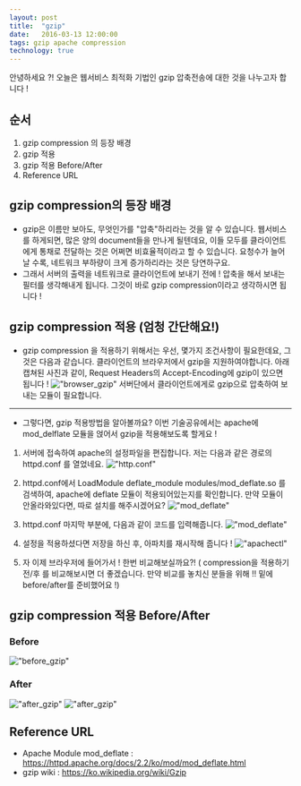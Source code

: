 ```yaml
---
layout: post
title:  "gzip"
date:   2016-03-13 12:00:00
tags: gzip apache compression
technology: true
---
```


안녕하세요 ?!
오늘은 웹서비스 최적화 기법인 gzip 압축전송에 대한 것을 나누고자 합니다 !

## 순서
1. gzip compression 의 등장 배경
2. gzip 적용
3. gzip 적용 Before/After
4. Reference URL

## gzip compression의 등장 배경
- gzip은 이름만 보아도, 무엇인가를 "압축"하리라는 것을 알 수 있습니다.
웹서비스를 하게되면, 많은 양의 document들을 만나게 될텐데요, 이들 모두를 클라이언트에게 통채로 전달하는 것은 어쩌면 비효율적이라고 할 수 있습니다. 요청수가 늘어날 수록, 네트워크 부하량이 크게 증가하리라는 것은 당연하구요.
- 그래서 서버의 출력을 네트워크로 클라이언트에 보내기 전에 ! 압축을 해서 보내는 필터를 생각해내게 됩니다. 그것이 바로 gzip compression이라고 생각하시면 됩니다 !

## gzip compression 적용 (엄청 간단해요!)
- gzip compression 을 적용하기 위해서는 우선, 몇가지 조건사항이 필요한데요, 그것은 다음과 같습니다.
클라이언트의 브라우저에서 gzip을 지원하여야합니다. 아래 캡쳐된 사진과 같이, Request Headers의 Accept-Encoding에 gzip이 있으면 됩니다 !
!["browser_gzip"](https://raw.githubusercontent.com/MrKarl/MrKarl.github.io/master/assets/images/gzip/gzip%20browser.png)
서버단에서 클라이언트에게로 gzip으로 압축하여 보내는 모듈이 필요합니다.

---
- 그렇다면, gzip 적용방법을 알아볼까요? 이번 기술공유에서는 apache에 mod_delflate 모듈을 얹어서 gzip을 적용해보도록 할게요 !
1. 서버에 접속하여 apache의 설정파일을 편집합니다. 저는 다음과 같은 경로의 httpd.conf 를 열었네요.
!["http.conf"](https://raw.githubusercontent.com/MrKarl/MrKarl.github.io/master/assets/images/gzip/vi%20%EC%97%B4%EA%B8%B0.PNG)

2. httpd.conf에서 LoadModule deflate_module modules/mod_deflate.so 를 검색하여, apache에 deflate 모듈이 적용되어있는지를 확인합니다. 만약 모듈이 안올라와있다면, 따로 설치를 해주시겠어요?
!["mod_deflate"](https://raw.githubusercontent.com/MrKarl/MrKarl.github.io/master/assets/images/gzip/LoadModule%20deflate.PNG)

3. httpd.conf 마지막 부분에, 다음과 같이 코드를 입력해줍니다. 
!["mod_deflate"](https://raw.githubusercontent.com/MrKarl/MrKarl.github.io/master/assets/images/gzip/IfModule%20mod_deflate.png)

4. 설정을 적용하셨다면 저장을 하신 후, 아파치를 재시작해 줍니다 !
!["apachectl"](https://raw.githubusercontent.com/MrKarl/MrKarl.github.io/master/assets/images/gzip/apachectl%20graceful.PNG)

5. 자 이제 브라우저에 들어가서 ! 한번 비교해보실까요?!
( compression을 적용하기 전/후 를 비교해보시면 더 좋겠습니다. 만약 비교를 놓치신 분들을 위해 !! 밑에 before/after를 준비했어요 !)

## gzip compression 적용 Before/After
### Before
!["before_gzip"](https://raw.githubusercontent.com/MrKarl/MrKarl.github.io/master/assets/images/gzip/before_gzip.png)
### After
!["after_gzip"](https://github.com/MrKarl/MrKarl.github.io/blob/master/assets/images/gzip/after_gzip1.png)
!["after_gzip"](https://github.com/MrKarl/MrKarl.github.io/blob/master/assets/images/gzip/after_gzip.png)

## Reference URL
- Apache Module mod_deflate : https://httpd.apache.org/docs/2.2/ko/mod/mod_deflate.html
- gzip wiki : https://ko.wikipedia.org/wiki/Gzip